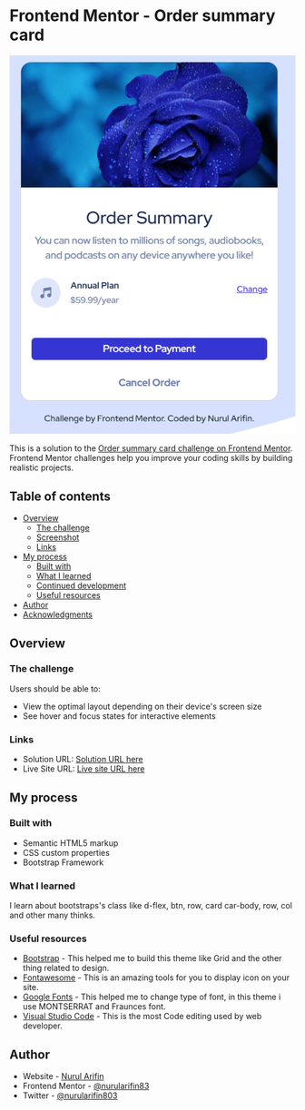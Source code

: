 # Frontend Mentor - Order summary card

![Design preview for the Order summary card coding challenge](https://raw.githubusercontent.com/nurularifin83/order-summary-component/main/SS%20Result.png)

This is a solution to the [Order summary card challenge on Frontend Mentor](https://www.frontendmentor.io/solutions/responsive-order-summary-card-with-bootstrap-iwFoNFB6Nz). Frontend Mentor challenges help you improve your coding skills by building realistic projects. 

## Table of contents

- [Overview](#overview)
  - [The challenge](#the-challenge)
  - [Screenshot](#screenshot)
  - [Links](#links)
- [My process](#my-process)
  - [Built with](#built-with)
  - [What I learned](#what-i-learned)
  - [Continued development](#continued-development)
  - [Useful resources](#useful-resources)
- [Author](#author)
- [Acknowledgments](#acknowledgments)

## Overview

### The challenge

Users should be able to:

- View the optimal layout depending on their device's screen size
- See hover and focus states for interactive elements

### Links

- Solution URL: [Solution URL here](https://www.frontendmentor.io/solutions/responsive-order-summary-card-with-bootstrap-iwFoNFB6Nz)
- Live Site URL: [Live site URL here](https://nurularifin83.github.io/order-summary-component/)

## My process

### Built with

- Semantic HTML5 markup
- CSS custom properties
- Bootstrap Framework

### What I learned

I learn about bootstraps's class like d-flex, btn, row, card car-body, row, col and other many thinks.

### Useful resources

- [Bootstrap](https://fontawesome.com/) - This helped me to build this theme like Grid and the other thing related to design.
- [Fontawesome](https://fontawesome.com/) - This is an amazing tools for you to display icon on your site.
- [Google Fonts](https://fonts.google.com/) - This helped me to change type of font, in this theme i use MONTSERRAT and Fraunces font.
- [Visual Studio Code](https://code.visualstudio.com/) - This is the most Code editing used by web developer.

## Author

- Website - [Nurul Arifin](https://github.com/nurularifin83)
- Frontend Mentor - [@nurularifin83](https://www.frontendmentor.io/profile/nurularifin83)
- Twitter - [@nurularifin803](https://twitter.com/nurularifin803)
